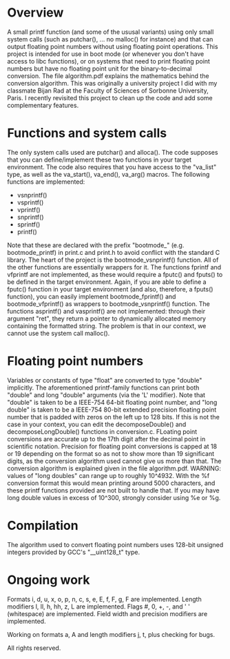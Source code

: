 # Overview
A small printf function (and some of the ususal variants) using only small system calls (such as putchar(), ... no malloc() for instance) and that can output floating point numbers without using floating point operations. This project is intended for use in boot mode (or whenever you don't have access to libc functions), or on systems that need to print floating point numbers but have no floating point unit for the binary-to-decimal conversion.
The file algorithm.pdf explains the mathematics behind the conversion algorithm.
This was originally a university project I did with my classmate Bijan Rad at the Faculty of Sciences of Sorbonne University, Paris.
I recently revisited this project to clean up the code and add some complementary features.

# Functions and system calls
The only system calls used are putchar() and alloca(). The code supposes that you can define/implement these two functions in your target environment. The code also requires that you have access to the "va_list" type, as well as the va_start(), va_end(), va_arg() macros.
The following functions are implemented:
- vsnprintf()
- vsprintf()
- vprintf()
- snprintf()
- sprintf()
- printf()

Note that these are declared with the prefix "bootmode_" (e.g. bootmode_printf) in print.c and print.h to avoid conflict with the standard C library.
The heart of the project is the bootmode_vsnprintf() function. All of the other functions are essentially wrappers for it.
The functions fprintf and vfprintf are not implemented, as these would require a fputc() and fputs() to be defined in the target environment. Again, if you are able to define a fputc() function in your target environment (and also, therefore, a fputs() function), you can easily implement bootmode_fprintf() and bootmode_vfprintf() as wrappers to bootmode_vsnprintf() function.
The functions asprintf() and vasprintf() are not implemented: through their argument "ret", they return a pointer to dynamically allocated memory containing the formatted string. The problem is that in our context, we cannot use the system call malloc().

# Floating point numbers
Variables or constants of type "float" are converted to type "double" implicitly.
The aforementioned printf-family functions can print both "double" and long "double" arguments (via the 'L' modifier).
Note that "double" is taken to be a IEEE-754 64-bit floating point number, and "long double" is taken to be a IEEE-754 80-bit extended precision floating point number that is padded with zeros on the left up to 128 bits. If this is not the case in your context, you can edit the decomposeDouble() and decomposeLongDouble() functions in conversion.c.
FLoating point conversions are accurate up to the 17th digit after the decimal point in scientific notation.
Precision for floating point conversions is capped at 18 or 19 depending on the format so as not to show more than 19 significant digits, as the conversion algorithm used cannot give us more than that.
The conversion algorithm is explained given in the file algorithm.pdf.
WARNING: values of "long doubles" can range up to roughly 10^4932. With the %f conversion format this would mean printing around 5000 characters, and these printf functions provided are not built to handle that. If you may have long double values in excess of 10^300, strongly consider using %e or %g.

# Compilation
The algorithm used to convert floating point numbers uses 128-bit unsigned integers provided by GCC's "__uint128_t" type.

# Ongoing work
Formats i, d, u, x, o, p, n, c, s, e, E, f, F, g, F are implemented.
Length modifiers l, ll, h, hh, z, L are implemented.
Flags #, 0, +, -,  and  ' ' (whitespace) are implemented.
Field width and precision modifiers are implemented.

Working on formats  a, A  and length modifiers  j, t, plus checking for bugs.


All rights reserved.
